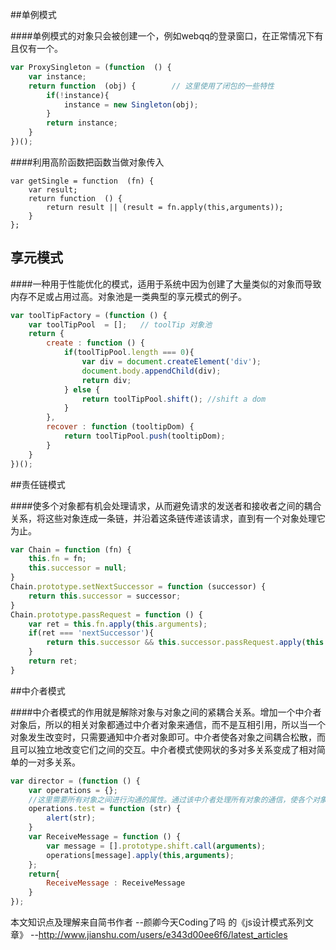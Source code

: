 ##单例模式

####单例模式的对象只会被创建一个，例如webqq的登录窗口，在正常情况下有且仅有一个。
```javascript
var ProxySingleton = (function  () {
    var instance;
    return function  (obj) {        // 这里使用了闭包的一些特性
        if(!instance){
            instance = new Singleton(obj);
        }
        return instance;
    }
})();
```

####利用高阶函数把函数当做对象传入
```
var getSingle = function  (fn) {
    var result;
    return function  () {
        return result || (result = fn.apply(this,arguments));
    }
};
```


## 享元模式

####一种用于性能优化的模式，适用于系统中因为创建了大量类似的对象而导致内存不足或占用过高。对象池是一类典型的享元模式的例子。
```javascript
var toolTipFactory = (function () {
    var toolTipPool  = [];   // toolTip 对象池
    return {
        create : function () {
            if(toolTipPool.length === 0){
                var div = document.createElement('div');
                document.body.appendChild(div);
                return div;
            } else {
                return toolTipPool.shift(); //shift a dom
            }
        },
        recover : function (tooltipDom) {
            return toolTipPool.push(tooltipDom);  
        }
    }
})();
```


##责任链模式

####使多个对象都有机会处理请求，从而避免请求的发送者和接收者之间的耦合关系，将这些对象连成一条链，并沿着这条链传递该请求，直到有一个对象处理它为止。
```javascript
var Chain = function (fn) {
    this.fn = fn;
    this.successor = null;
}
Chain.prototype.setNextSuccessor = function (successor) {
    return this.successor = successor;
}
Chain.prototype.passRequest = function () {
    var ret = this.fn.apply(this.arguments);
    if(ret === 'nextSuccessor'){
        return this.successor && this.successor.passRequest.apply(this.successor,arguments)
    }
    return ret;
}
```


##中介者模式

####中介者模式的作用就是解除对象与对象之间的紧耦合关系。增加一个中介者对象后，所以的相关对象都通过中介者对象来通信，而不是互相引用，所以当一个对象发生改变时，只需要通知中介者对象即可。中介者使各对象之间耦合松散，而且可以独立地改变它们之间的交互。中介者模式使网状的多对多关系变成了相对简单的一对多关系。
```javascript
var director = (function () {
    var operations = {};
    //这里需要所有对象之间进行沟通的属性。通过该中介者处理所有对象的通信，使各个对象之间耦合松散
    operations.test = function (str) {
        alert(str);
    }
    var ReceiveMessage = function () {
        var message = [].prototype.shift.call(arguments);
        operations[message].apply(this,arguments);
    };
    return{
        ReceiveMessage : ReceiveMessage
    }
});
```

本文知识点及理解来自简书作者
--颜卿今天Coding了吗 的《js设计模式系列文章》
--http://www.jianshu.com/users/e343d00ee6f6/latest_articles
